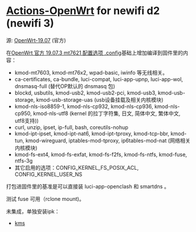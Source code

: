 # [Actions-OpenWrt](https://github.com/P3TERX/Actions-OpenWrt) for newifi d2 (newifi 3)

源: [OpenWrt-19.07](https://github.com/openwrt/openwrt/tree/openwrt-19.07) (官方)

在[OpenWrt 官方 19.07.3 mt7621 配置选项 .config](https://downloads.openwrt.org/releases/19.07.3/targets/ramips/mt7621/config.buildinfo)基础上增加编译到固件里的内容：

* kmod-mt7603, kmod-mt76x2, wpad-basic, iwinfo 等无线相关。
* ca-certificates, ca-bundle, luci-compat, luci-app-upnp, luci-app-wol, dnsmasq-full (替代OP默认的 dnsmasq 包)
* blockd, usbutils, kmod-usb2, kmod-usb2-pci, kmod-usb3, kmod-usb-storage, kmod-usb-storage-uas (usb设备挂载及相关内核模块)
* kmod-nls-iso8859-1, kmod-nls-cp932, kmod-nls-cp936, kmod-nls-cp950, kmod-nls-utf8 (kernel 的拉丁字符集, 日文, 简体中文, 繁体中文, utf8支持))
* curl, unzip, ipset, ip-full, bash, coreutils-nohup
* kmod-ipt-ipset, kmod-ipt-nat6, kmod-ipt-tproxy, kmod-tcp-bbr, kmod-tun, kmod-wireguard, iptables-mod-tproxy, ip6tables-mod-nat (网络相关内核模块)
* kmod-fs-ext4, kmod-fs-exfat, kmod-fs-f2fs, kmod-fs-ntfs, kmod-fuse, ntfs-3g
* 其它启用的选项：CONFIG_KERNEL_FS_POSIX_ACL, CONFIG_KERNEL_USER_NS

打包进固件里的基准是可以直接装 luci-app-openclash 和 smartdns 。

测试 fuse 可用（rclone mount)。

未集成，单独安装ipk：

* [kms](https://github.com/cokebar/openwrt-vlmcsd/)
